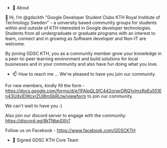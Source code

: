 <!---
- 👀 I’m interested in ...
- 🌱 I’m currently learning ...
- 💞️ I’m looking to collaborate on ...
- 📫 How to reach me ...
--->

<!---
gdsckth/gdsckth is a ✨ special ✨ repository because its `README.md` (this file) appears on your GitHub profile.
You can click the Preview link to take a look at your changes.
--->

- 💞️ About

👋 Hi, I’m @gdsckth "Google Developer Student Clubs KTH Royal Institute of Technology Sweden" - a university based community groups for students within and outside of KTH interested in Google developer technologies. Students from all undergraduate or graduate programs with an interest to learn, connect and in growing as Software developer and Non-IT are welcome. 

By joining GDSC KTH, you as a community member grow your knowledge in a peer-to-peer learning environment and build solutions for local businesses and in your community and also have fun doing what you love.


- 📫 How to reach me ...
We're pleased to have you join our community. 

For new members, kindly fill the form - https://docs.google.com/forms/d/e/1FAIpQLSfC442orwrDRQ1vImzRoEs551En43UdylDWcvrZUl8mSbRLtw/viewform to join our community. 

We can't wait to have you :)

Also join our discord server to engage with the community: https://discord.gg/8kTNbpSXh7

Follow us on Facebook - https://www.facebook.com/GDSCKTH

- 👀 Signed
GDSC KTH Core Team
